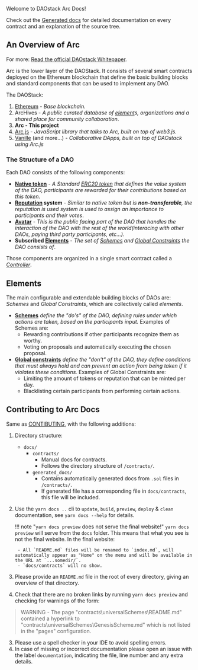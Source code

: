 Welcome to DAOstack Arc Docs!

Check out the [Generated docs](generated_docs) for detailed documentation on every contract and an explanation of the source tree.

## An Overview of Arc

For more: [Read the official DAOstack Whitepaper](https://github.com/daostack/docs/blob/master/DAOstack%20White%20Paper%20V1.0.pdf).

Arc is the lower layer of the DAOStack. It consists of several smart contracts deployed on the Ethereum blockchain that define the basic building blocks and standard components that can be used to implement any DAO.

The DAOStack:

1. [Ethereum](https://www.ethereum.org/) - *Base blockchain.*
2. ArcHives - *A public curated database of [element](#elements)s, organizations and a shared place for community collaboration*.
3. **Arc - This project**
4. [Arc.js](https://github.com/daostack/arc.js) - *JavaScript library that talks to Arc, built on top of web3.js.*
5. [Vanille](https://github.com/daostack/vanille) (and more...) - *Collaborative DApps, built on top of DAOstack using Arc.js*

### The Structure of a DAO

Each DAO consists of the following components:

* **[Native token](generated_docs/controller/DAOToken.md)** - *A Standard [ERC20 token](https://theethereum.wiki/w/index.php/ERC20_Token_Standard) that defines the value system of the DAO, participants are rewarded for their contributions based on this token*.
* **[Reputation](generated_docs/controller/Reputation.md) system** - *Similar to native token but is **non-transferable**, the reputation is used system is used to assign an importance to participants and their votes*.
* **[Avatar](generated_docs/controller/Avatar.md)** - *This is the public facing part of the DAO that handles the interaction of the DAO with the rest of the world(interacing with other DAOs, paying third party participants, etc...)*.
* **Subscribed [Elements](#elements)** - *The set of [Schemes](generated_docs/universalSchemes) and [Global Constraints](generated_docs/globalConstraints) the DAO consists of*.

Those components are organized in a single smart contract called a *[Controller](Controller)*.

## Elements

The main configurable and extendable building blocks of DAOs are:
*Schemes* and *Global Constraints*, which are collectively called *elements*.

* **[Schemes](generated_docs/universalSchemes/UniversalSchemeInterface.md)** *define the "do's" of the DAO, defining rules under which actions are taken, based on the participants input.* Examples of Schemes are:
    * Rewarding contributions if other participants recognize them as worthy.
    * Voting on proposals and automatically executing the chosen proposal.
* **[Global constraints](generated_docs/globalConstraints/GlobalConstraintInterface.md)** *define the "don't" of the DAO, they define conditions that must always hold and can prevent an action from being taken if it violates these conditions.* Examples of Global Constraints are:
    * Limiting the amount of tokens or reputation that can be minted per day.
    * Blacklisting certain participants from performing certain actions.

## Contributing to Arc Docs
Same as [CONTIBUTING](https://github.com/daostack/Arc/blob/master/CONTRIBUTING.md), with the following additions:

1. Directory structure:
    - `docs/`
        - `contracts/`
            - Manual docs for contracts.
            - Follows the directory structure of `/contracts/`.
        - `generated_docs/`
            - Contains automatically generated docs from `.sol` files in `/contracts/`.
            - If generated file has a corresponding file in `docs/contracts`, this file will be included.
2. Use the `yarn docs ..` cli to `update`, `build`, `preview`, `deploy` & `clean` documentation, see `yarn docs --help` for details.

    !!! note "`yarn docs preview` does not serve the final website!"
        `yarn docs preview` will serve from the `docs` folder. This means that what you see is not the final website.
        In the final website:

        - All `README.md` files will be renamed to `index.md`, will automatically appear as "Home" on the menu and will be available in the URL at `...somedir/`.
        - `docs/contracts` will no show.

2. Please provide an `README.md` file in the root of every directory, giving an overview of that directory.
3. Check that there are no broken links by running `yarn docs preview` and checking for warnings of the form:
 > WARNING -  The page "contracts\universalSchemes\README.md" contained a hyperlink to "contracts\universalSchemes\GenesisScheme.md" which is not listed in the "pages" configuration.
3. Please use a spell checker in your IDE to avoid spelling errors.
4. In case of missing or incorrect documentation please open an issue with the label `documentation`, indicating the file, line number and any extra details.
